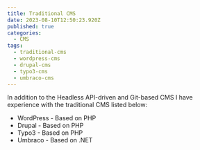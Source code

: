 ```yaml
---
title: Traditional CMS
date: 2023-08-10T12:50:23.920Z
published: true
categories:
  - CMS
tags:
  - traditional-cms
  - wordpress-cms
  - drupal-cms
  - typo3-cms
  - umbraco-cms
---
```


In addition to the Headless API-driven and Git-based CMS I have experience with the traditional CMS listed below:

* WordPress - Based on PHP
* Drupal - Based on PHP
* Typo3 - Based on PHP
* Umbraco - Based on .NET